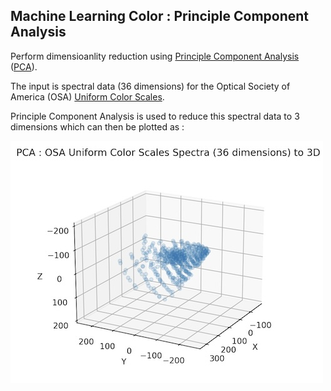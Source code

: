 
## Machine Learning Color : Principle Component Analysis

Perform dimensioanlity reduction using [Principle Component Analysis](https://scikit-learn.org/1.5/auto_examples/decomposition/plot_pca_iris.html) ([PCA](https://scikit-learn.org/dev/modules/generated/sklearn.decomposition.PCA.html)). 

The input is spectral data (36 dimensions) for the Optical Society of America (OSA) [Uniform Color Scales](https://en.wikipedia.org/wiki/OSA-UCS).

Principle Component Analysis is used to reduce this spectral data to 3 dimensions which can then be plotted as :

<img src="mlcolor_pca_osa_ucs_spectra-01.jpg" width=500px>



